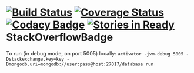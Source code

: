 
[![Build Status](https://travis-ci.org/EugenyLoy/StackOverflowBadge.svg?branch=master)](https://travis-ci.org/EugenyLoy/StackOverflowBadge)
[![Coverage Status](https://coveralls.io/repos/EugenyLoy/StackOverflowBadge/badge.png?branch=master)](https://coveralls.io/r/EugenyLoy/StackOverflowBadge?branch=master)
[![Codacy Badge](https://www.codacy.com/project/badge/a5495468281c48119b838d8ccfe749b3)](https://www.codacy.com/public/EugenyLoy/StackOverflowBadge)
[![Stories in Ready](https://badge.waffle.io/eugenyloy/stackoverflowbadge.png?label=ready&title=Ready)](https://waffle.io/eugenyloy/stackoverflowbadge)
StackOverflowBadge
==================

To run (in debug mode, on port 5005) locally: `activator -jvm-debug 5005 -Dstackexchange.key=key -Dmongodb.uri=mongodb://user:pass@host:27017/database run`

